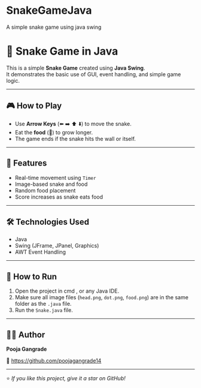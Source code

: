 # SnakeGameJava
A simple snake game using java swing
# 🐍 Snake Game in Java

This is a simple **Snake Game** created using **Java Swing**.  
It demonstrates the basic use of GUI, event handling, and simple game logic.

---

## 🎮 How to Play
- Use **Arrow Keys** (⬅️ ➡️ ⬆️ ⬇️) to move the snake.
- Eat the **food** (🍎) to grow longer.
- The game ends if the snake hits the wall or itself.

---

## 🧠 Features
- Real-time movement using `Timer`
- Image-based snake and food
- Random food placement
- Score increases as snake eats food

---

## 🛠️ Technologies Used
- Java
- Swing (JFrame, JPanel, Graphics)
- AWT Event Handling

---

## 🚀 How to Run
1. Open the project in cmd , or any Java IDE.
2. Make sure all image files (`head.png`, `dot.png`, `food.png`) are in the same folder as the `.java` file.
3. Run the `Snake.java` file.

---

## 👩‍💻 Author
**Pooja Gangrade**

📎 https://github.com/poojagangrade14

---

⭐ *If you like this project, give it a star on GitHub!*

